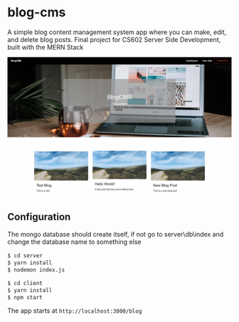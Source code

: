 # blog-cms

A simple blog content management system app where you can make, edit, and delete blog posts. Final project for CS602 Server Side Development, built with the MERN Stack

![BlogCMS Homepage](https://raw.githubusercontent.com/mzschandy/blog-cms/main/client/public/screenshots/blogCMS_home.png)

## Configuration
The mongo database should create itself, if not go to server\db\index and change the database name to something else
```
$ cd server
$ yarn install
$ nodemon index.js
```

```
$ cd client
$ yarn install
$ npm start
```
The app starts at `http://localhost:3000/blog`
